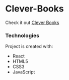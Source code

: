 # Clever-Books
Check it out 
[Clever Books](https://clever-books-mauve.vercel.app/)

### Technologies
Project is created with:

- React
- HTML5
- CSS3
- JavaScript 
